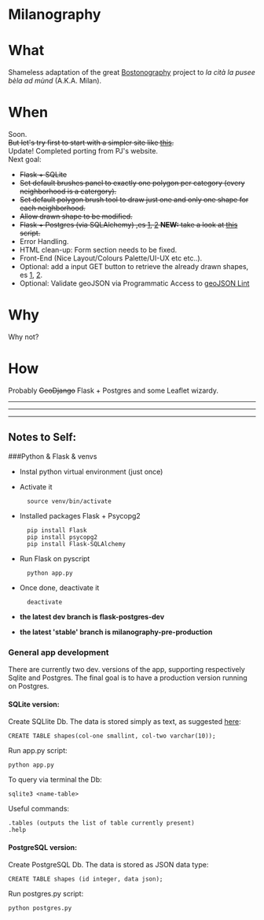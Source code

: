 Milanography
============

# What
Shameless adaptation of the great [Bostonography](http://bostonography.com/neighborhoods/) project to *la cità la pusee bèla ad mùnd* (A.K.A. Milan).  

# When
Soon.  
~~But let's try first to start with a simpler site like [this](http://www.cityplanner.it/experiment_host/php/ol3_draw_save/draw-feature_mod1.php).~~  
Update! Completed porting from PJ's website.  
Next goal:    

- ~~Flask + SQLite~~
- ~~Set default brushes panel to exactly one polygon per category (every neighborhood is a catergory).~~
- ~~Set default polygon brush tool to draw just one and only one shape for each neighborhood.~~  
- ~~Allow drawn shape to be modified.~~
- ~~Flask + Postgres (via SQLAlchemy) ,es [1](http://blog.y3xz.com/blog/2012/08/16/flask-and-postgresql-on-heroku), [2](https://www.youtube.com/watch?v=FD0p-opdyoE) **NEW:** take a look at [this](https://stackoverflow.com/questions/9901082/what-is-this-javascript-require) script.~~ 
- Error Handling.
- HTML clean-up: Form section needs to be fixed.
- Front-End (Nice Layout/Colours Palette/UI-UX etc etc..).
- Optional: add a input GET button to retrieve the already drawn shapes, es [1](https://stackoverflow.com/questions/19794695/flask-python-buttons), [2](https://stackoverflow.com/questions/19796253/flask-python-buttons-not-responding).
- Optional: Validate geoJSON via Programmatic Access to [geoJSON Lint](http://geojsonlint.com/)



# Why
Why not?

# How
Probably ~~GeoDjango~~ Flask + Postgres and some Leaflet wizardy.

***
***
***

## Notes to Self:

###Python & Flask & venvs
- Instal python virtual environment  (just once)
- Activate it 

		source venv/bin/activate

- Installed packages Flask + Psycopg2

		pip install Flask
		pip install psycopg2
		pip install Flask-SQLAlchemy

- Run Flask on pyscript

		python app.py
		
- Once done, deactivate it
	
		deactivate

- **the latest dev branch is flask-postgres-dev**
- **the latest 'stable' branch is milanography-pre-production**

### General app development
There are currently two dev. versions of the app, supporting respectively Sqlite and Postgres. The final goal is to have a production version running on Postgres.
#### SQLite version:
Create SQLlite Db. The data is stored simply as text, as suggested [here](http://stackoverflow.com/a/16603687/4118711):

	CREATE TABLE shapes(col-one smallint, col-two varchar(10));
	
Run app.py script:

	python app.py

To query via terminal the Db:
	
	sqlite3 <name-table>

Useful commands:

	.tables (outputs the list of table currently present)
	.help



#### PostgreSQL version:
Create PostgreSQL Db. The data is stored as JSON data type:

	CREATE TABLE shapes (id integer, data json);
	
Run postgres.py script:

	python postgres.py